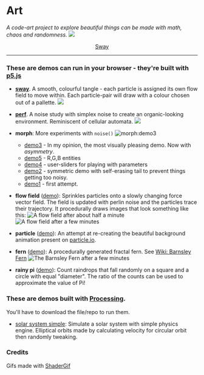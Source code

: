 # Art
*A code-art project to explore beautiful things can be made with math, chaos and randomness.*
![](sway/screenshot.png)
<div style="text-align: center"> <a href="https://michaelruppe.github.io/art/sway/">Sway</a> </div>

---



### These are demos can run in your browser - they're built with [p5.js](https://p5js.org/)

- **[sway](https://michaelruppe.github.io/art/sway/)**. A smooth, colourful tangle - each particle is assigned its own flow field to move within. Each particle-pair will draw with a colour chosen out of a pallette.
![](sway/screenshot.png)


- **[perf](https://michaelruppe.github.io/art/perf_animated/perf-p5/)**. A noise study with simplex noise to create an organic-looking environment. Reminiscent of cellular automata.
![](perf_animated/perf-p5/demo.gif)



- **morph**: More experiments with `noise()`
  ![morph:demo3](morph/screenshot.png)
  - [demo3](https://michaelruppe.github.io/art/morph/03/index.html) - In my opinion, the most visually pleasing demo. Now with *asymmetry*.
  - [demo5](https://michaelruppe.github.io/art/morph/05/index.html) - R,G,B entities
  - [demo4](https://michaelruppe.github.io/art/morph/04/index.html) - user-sliders for playing with parameters
  - [demo2](https://michaelruppe.github.io/art/morph/02/index.html) - symmetric demo with self-erasing tail to prevent things getting too noisy.
  - [demo1](https://michaelruppe.github.io/art/morph/01/index.html) - first attempt.


- **flow field** ([demo](https://michaelruppe.github.io/art/flow_field/index.html)): Sprinkles particles onto a slowly changing force vector field. The field is updated with perlin noise and the particles trace their trajectory. It procedurally draws images that look something like this:
![A flow field after about half a minute](/flow_field/screenshot.jpg)
![A flow field after a few minutes](/flow_field/screenshot2.jpg)

- **particle** ([demo](https://michaelruppe.github.io/art/particle/index.html)): An attempt at re-creating the beautiful background animation present on [particle.io](https://particle.io).

- **fern** ([demo](https://michaelruppe.github.io/art/fern/index.html)): A procedurally generated fractal fern. See [Wiki: Barnsley Fern](https://en.wikipedia.org/wiki/Barnsley_fern)
![The Barnsley Fern after a few minutes](/fern/Screenshot_1.jpg)

- **rainy pi** ([demo](https://michaelruppe.github.io/art/rainy_pi/index.html)): Count raindrops that fall randomly on a square and a circle with equal "diameter". The ratio of the counts can be used to approximate the value of Pi!

### These are demos built with [Processing](https://processing.org/).
You'll have to download the file/repo to run them.
- [solar system simple](solar_system_simple/): Simulate a solar system with simple physics engine. Elliptical orbits made by calculating velocity for circular orbit then randomly tweaking.

### Credits
Gifs made with [ShaderGif](https://shadergif.com/)
